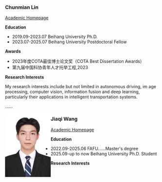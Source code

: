 ### **Chunmian Lin**
[Academic Homepage]()

**Education**

- 2019.09-2023.07 Beihang University Ph.D.
- 2023.07-2025.07 Beihang University Postdoctoral Fellow

**Awards**

- 2023年度COTA最佳博士论文奖（COTA Best Dissertation Awards）
- 第九届中国科协青年人才托举工程,2023

**Research Interests**

My research interests include but not limited in autonomous driving, im
age processing, computer vision, information fusion and deep learning, particularly their applications in intelligent transportation systems.

......

<div  align="left">    
 <img src="/fig/wjq.jpg" width = "150"  align=left />
</div>


### **Jiaqi Wang**
[Academic Homepage]()

**Education**

- 2022.09-2025.06   FAFU......Master's degree
- 2025.09-up to now Beihang University Ph.D. Student

**Research Interests**